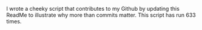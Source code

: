 I wrote a cheeky script that contributes to my Github by updating this ReadMe to illustrate why more than commits matter. This script has run 633 times.